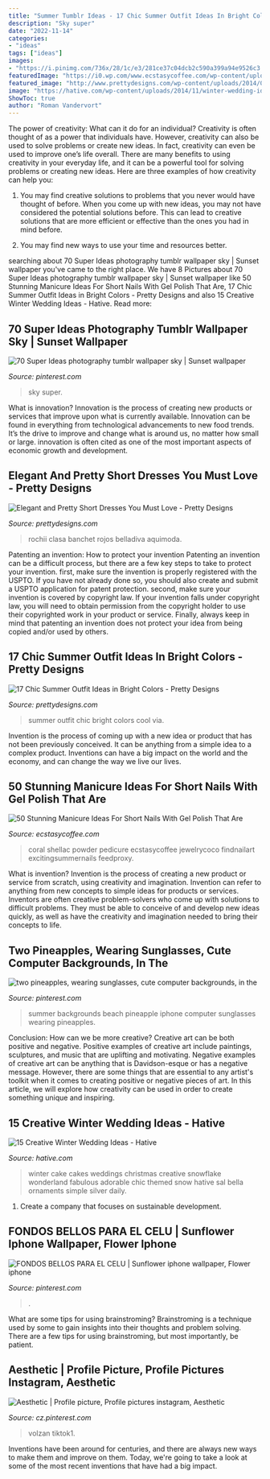 ```yaml
---
title: "Summer Tumblr Ideas - 17 Chic Summer Outfit Ideas In Bright Colors"
description: "Sky super"
date: "2022-11-14"
categories:
- "ideas"
tags: ["ideas"]
images:
- "https://i.pinimg.com/736x/28/1c/e3/281ce37c04dcb2c590a399a94e9526c3.jpg"
featuredImage: "https://i0.wp.com/www.ecstasycoffee.com/wp-content/uploads/2016/09/Very-cool-orange-coral-summer-nails.jpg?resize=564%2C759"
featured_image: "http://www.prettydesigns.com/wp-content/uploads/2014/06/Chic-Summer-Outfit.jpg"
image: "https://hative.com/wp-content/uploads/2014/11/winter-wedding-ideas/13-creative-winter-wedding-ideas.jpg"
ShowToc: true
author: "Roman Vandervort"
---
```



The power of creativity: What can it do for an individual?
Creativity is often thought of as a power that individuals have. However, creativity can also be used to solve problems or create new ideas. In fact, creativity can even be used to improve one’s life overall. There are many benefits to using creativity in your everyday life, and it can be a powerful tool for solving problems or creating new ideas. Here are three examples of how creativity can help you: 
1) You may find creative solutions to problems that you never would have thought of before. When you come up with new ideas, you may not have considered the potential solutions before. This can lead to creative solutions that are more efficient or effective than the ones you had in mind before. 

2) You may find new ways to use your time and resources better.

	

		
searching about 70 Super Ideas photography tumblr wallpaper sky | Sunset wallpaper you've came to the right place. We have 8 Pictures about 70 Super Ideas photography tumblr wallpaper sky | Sunset wallpaper like 50 Stunning Manicure Ideas For Short Nails With Gel Polish That Are, 17 Chic Summer Outfit Ideas in Bright Colors - Pretty Designs and also 15 Creative Winter Wedding Ideas - Hative. Read more:
		
    
## 70 Super Ideas Photography Tumblr Wallpaper Sky | Sunset Wallpaper

<img loading=lazy src="https://i.pinimg.com/736x/4f/9a/aa/4f9aaa5eb5c448a09dd7a2d7fa08314a.jpg" onerror="this.onerror=null;this.src='https://tse3.mm.bing.net/th?id=OIP.jSc3QXouy0zkwTyevxuXeQAAAA&amp;pid=15.1';" alt="70 Super Ideas photography tumblr wallpaper sky | Sunset wallpaper">

_Source: pinterest.com_

>sky super. 

	

What is innovation?
Innovation is the process of creating new products or services that improve upon what is currently available. Innovation can be found in everything from technological advancements to new food trends. It’s the drive to improve and change what is around us, no matter how small or large. innovation is often cited as one of the most important aspects of economic growth and development.

    
## Elegant And Pretty Short Dresses You Must Love - Pretty Designs

<img loading=lazy src="http://www.prettydesigns.com/wp-content/uploads/2014/06/Sexy-Red-Dress-for-Summer.jpg" onerror="this.onerror=null;this.src='https://tse1.mm.bing.net/th?id=OIP.jjTyBskhOsCAXoNJn-BYzAHaK3&amp;pid=15.1';" alt="Elegant and Pretty Short Dresses You Must Love - Pretty Designs">

_Source: prettydesigns.com_

>rochii clasa banchet rojos belladiva aquimoda. 

	

Patenting an invention: How to protect your invention
Patenting an invention can be a difficult process, but there are a few key steps to take to protect your invention. first, make sure the invention is properly registered with the USPTO. If you have not already done so, you should also create and submit a USPTO application for patent protection. second, make sure your invention is covered by copyright law. If your invention falls under copyright law, you will need to obtain permission from the copyright holder to use their copyrighted work in your product or service. Finally, always keep in mind that patenting an invention does not protect your idea from being copied and/or used by others.

    
## 17 Chic Summer Outfit Ideas In Bright Colors - Pretty Designs

<img loading=lazy src="http://www.prettydesigns.com/wp-content/uploads/2014/06/Chic-Summer-Outfit.jpg" onerror="this.onerror=null;this.src='https://tse2.mm.bing.net/th?id=OIP.YPBAn0ImFOHGF9vsnu9yVAHaK3&amp;pid=15.1';" alt="17 Chic Summer Outfit Ideas in Bright Colors - Pretty Designs">

_Source: prettydesigns.com_

>summer outfit chic bright colors cool via. 

	

Invention is the process of coming up with a new idea or product that has not been previously conceived. It can be anything from a simple idea to a complex product. Inventions can have a big impact on the world and the economy, and can change the way we live our lives.

    
## 50 Stunning Manicure Ideas For Short Nails With Gel Polish That Are

<img loading=lazy src="https://i0.wp.com/www.ecstasycoffee.com/wp-content/uploads/2016/09/Very-cool-orange-coral-summer-nails.jpg?resize=564%2C759" onerror="this.onerror=null;this.src='https://tse2.mm.bing.net/th?id=OIP.d6gN0s87RznVvJ11IvKwwAHaJ9&amp;pid=15.1';" alt="50 Stunning Manicure Ideas For Short Nails With Gel Polish That Are">

_Source: ecstasycoffee.com_

>coral shellac powder pedicure ecstasycoffee jewelrycoco findnailart excitingsummernails feedproxy. 

	

What is invention?
Invention is the process of creating a new product or service from scratch, using creativity and imagination. Invention can refer to anything from new concepts to simple ideas for products or services. Inventors are often creative problem-solvers who come up with solutions to difficult problems. They must be able to conceive of and develop new ideas quickly, as well as have the creativity and imagination needed to bring their concepts to life.

    
## Two Pineapples, Wearing Sunglasses, Cute Computer Backgrounds, In The

<img loading=lazy src="https://i.pinimg.com/736x/29/76/4f/29764fde1b84bc4c64a2f17ef9a59e61.jpg" onerror="this.onerror=null;this.src='https://tse2.mm.bing.net/th?id=OIP.k3DGoR2Sh-hJcLOdDd_vQgHaNK&amp;pid=15.1';" alt="two pineapples, wearing sunglasses, cute computer backgrounds, in the">

_Source: pinterest.com_

>summer backgrounds beach pineapple iphone computer sunglasses wearing pineapples. 

	

Conclusion: How can we be more creative?
Creative art can be both positive and negative. Positive examples of creative art include paintings, sculptures, and music that are uplifting and motivating. Negative examples of creative art can be anything that is Davidson-esque or has a negative message. However, there are some things that are essential to any artist's toolkit when it comes to creating positive or negative pieces of art. In this article, we will explore how creativity can be used in order to create something unique and inspiring.

    
## 15 Creative Winter Wedding Ideas - Hative

<img loading=lazy src="https://hative.com/wp-content/uploads/2014/11/winter-wedding-ideas/13-creative-winter-wedding-ideas.jpg" onerror="this.onerror=null;this.src='https://tse2.mm.bing.net/th?id=OIP.kIFp1dvcStNG5nRVWhuQJwHaJF&amp;pid=15.1';" alt="15 Creative Winter Wedding Ideas - Hative">

_Source: hative.com_

>winter cake cakes weddings christmas creative snowflake wonderland fabulous adorable chic themed snow hative sal bella ornaments simple silver daily. 

	

1. Create a company that focuses on sustainable development.

    
## FONDOS BELLOS PARA EL CELU | Sunflower Iphone Wallpaper, Flower Iphone

<img loading=lazy src="https://i.pinimg.com/736x/28/1c/e3/281ce37c04dcb2c590a399a94e9526c3.jpg" onerror="this.onerror=null;this.src='https://tse4.mm.bing.net/th?id=OIP.bhtNrAATFdETmVV4B2FLzwAAAA&amp;pid=15.1';" alt="FONDOS BELLOS PARA EL CELU | Sunflower iphone wallpaper, Flower iphone">

_Source: pinterest.com_

>. 

	

What are some tips for using brainstroming?
Brainstroming is a technique used by some to gain insights into their thoughts and problem solving. There are a few tips for using brainstroming, but most importantly, be patient.

    
## Aesthetic | Profile Picture, Profile Pictures Instagram, Aesthetic

<img loading=lazy src="https://i.pinimg.com/736x/95/7f/b8/957fb88ac00058e45e548611658f8324.jpg" onerror="this.onerror=null;this.src='https://tse3.mm.bing.net/th?id=OIP.m1gnhEtZeV_PPUtbrQkI2QHaNK&amp;pid=15.1';" alt="Aesthetic | Profile picture, Profile pictures instagram, Aesthetic">

_Source: cz.pinterest.com_

>volzan tiktok1. 

	

Inventions have been around for centuries, and there are always new ways to make them and improve on them. Today, we're going to take a look at some of the most recent inventions that have had a big impact.

